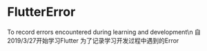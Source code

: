 # FlutterError
To record errors encountered during learning and development\n
自2019/3/27开始学习Flutter
为了记录学习开发过程中遇到的Error
